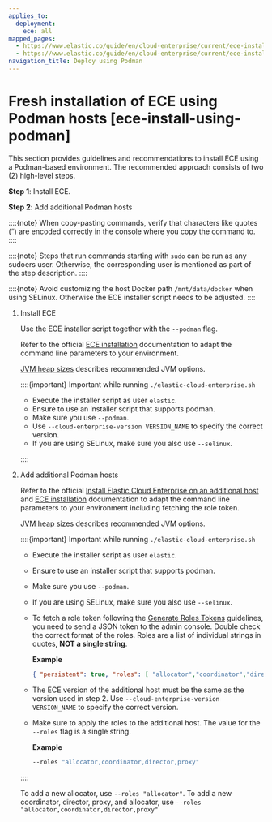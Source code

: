 ```yaml
---
applies_to:
  deployment:
    ece: all
mapped_pages:
  - https://www.elastic.co/guide/en/cloud-enterprise/current/ece-install-using-podman-cloud.html
  - https://www.elastic.co/guide/en/cloud-enterprise/current/ece-install-using-podman-onprem.html
navigation_title: Deploy using Podman
---
```


# Fresh installation of ECE using Podman hosts [ece-install-using-podman]

This section provides guidelines and recommendations to install ECE using a Podman-based environment. The recommended approach consists of two (2) high-level steps.

**Step 1**: Install ECE.

**Step 2**: Add additional Podman hosts

::::{note} 
When copy-pasting commands, verify that characters like quotes (“) are encoded correctly in the console where you copy the command to.
::::


::::{note} 
Steps that run commands starting with `sudo` can be run as any sudoers user. Otherwise, the corresponding user is mentioned as part of the step description.
::::


::::{note} 
Avoid customizing the host Docker path `/mnt/data/docker` when using SELinux. Otherwise the ECE installer script needs to be adjusted.
::::


1. Install ECE

    Use the ECE installer script together with the `--podman` flag.

    Refer to the official [ECE installation](./install-ece-procedures.md) documentation to adapt the command line parameters to your environment.

    [JVM heap sizes](ece-jvm.md) describes recommended JVM options.

    ::::{important} 
    Important while running `./elastic-cloud-enterprise.sh`

    * Execute the installer script as user `elastic`.
    * Ensure to use an installer script that supports podman.
    * Make sure you use `--podman`.
    * Use `--cloud-enterprise-version VERSION_NAME` to specify the correct version.
    * If you are using SELinux, make sure you also use `--selinux`.

    ::::

2. Add additional Podman hosts

    Refer to the official [Install Elastic Cloud Enterprise on an additional host](install-ece-on-additional-hosts.md) and [ECE installation](./install-ece-procedures.md) documentation to adapt the command line parameters to your environment including fetching the role token.

    [JVM heap sizes](ece-jvm.md) describes recommended JVM options.

    ::::{important} 
    Important while running `./elastic-cloud-enterprise.sh`

    * Execute the installer script as user `elastic`.
    * Ensure to use an installer script that supports podman.
    * Make sure you use `--podman`.
    * If you are using SELinux, make sure you also use `--selinux`.
    * To fetch a role token following the [Generate Roles Tokens](generate-roles-tokens.md) guidelines, you need to send a JSON token to the admin console. Double check the correct format of the roles. Roles are a list of individual strings in quotes, **NOT a single string**.

        **Example**

        ```json
        { "persistent": true, "roles": [ "allocator","coordinator","director","proxy" ] }
        ```

    * The ECE version of the additional host must be the same as the version used in step 2. Use `--cloud-enterprise-version VERSION_NAME` to specify the correct version.
    * Make sure to apply the roles to the additional host. The value for the `--roles` flag is a single string.

        **Example**

        ```sh
        --roles "allocator,coordinator,director,proxy"
        ```


    ::::


    To add a new allocator, use `--roles "allocator"`. To add a new coordinator, director, proxy, and allocator, use `--roles "allocator,coordinator,director,proxy"`



